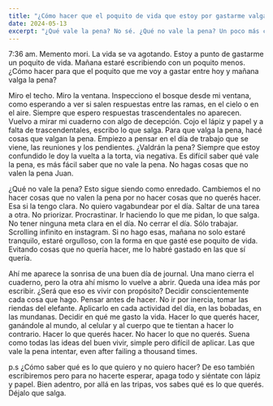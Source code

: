 ```yaml
---
title: "¿Cómo hacer que el poquito de vida que estoy por gastarme valga la pena?"
date: 2024-05-13
excerpt: "¿Qué vale la pena? No sé. ¿Qué no vale la pena? Un poco más claro. ¿Qué no quiero hacer? Eso será suficiente. ¿Será que eso es vivir con propósito?"
---
```


7:36 am.
Memento mori.
La vida se va agotando.
Estoy a punto de gastarme un poquito de vida.
Mañana estaré escribiendo con un poquito menos.
¿Cómo hacer para que el poquito que me voy a gastar entre hoy y mañana valga la pena?

‍Miro el techo.
Miro la ventana.
Inspecciono el bosque desde mi ventana, como esperando a ver si salen respuestas entre las ramas, en el cielo o en el aire.
Siempre que espero respuestas trascendentales no aparecen.
Vuelvo a mirar mi cuaderno con algo de decepción.
Cojo el lápiz y papel y a falta de trascendentales, escribo lo que salga.
Para que valga la pena, hacé cosas que valgan la pena.
Empiezo a pensar en el día de trabajo que se viene, las reuniones y los pendientes.
¿Valdrán la pena?
Siempre que estoy confundido le doy la vuelta a la torta, via negativa.
Es difícil saber qué vale la pena, es más fácil saber que no vale la pena.
No hagas cosas que no valen la pena Juan.

‍¿Qué no vale la pena? Esto sigue siendo como enredado.
Cambiemos el no hacer cosas que no valen la pena por no hacer cosas que no querés hacer.
Esa si la tengo clara.
No quiero vagabundear por el día.
Saltar de una tarea a otra.
No priorizar.
Procrastinar.
Ir haciendo lo que me pidan, lo que salga.
No tener ninguna meta clara en el día.
No cerrar el día.
Sólo trabajar.
Scrolling infinito en instagram.
Si no hago esas, mañana no solo estaré tranquilo, estaré orgulloso, con la forma en que gasté ese poquito de vida.
Evitando cosas que no quería hacer, me lo habré gastado en las que sí quería.

‍Ahí me aparece la sonrisa de una buen día de journal.
Una mano cierra el cuaderno, pero la otra ahí mismo lo vuelve a abrir.
Queda una idea más por escribir.
¿Será que eso es vivir con propósito?
Decidir conscientemente cada cosa que hago.
Pensar antes de hacer.
No ir por inercia, tomar las riendas del elefante.
Aplicarlo en cada actividad del día, en las bobadas, en las mundanas.
Decidir en qué me gasto la vida.
Hacer lo que querés hacer, ganándole al mundo, al celular y al cuerpo que te tientan a hacer lo contrario.
Hacer lo que querés hacer.
No hacer lo que no querés.
Suena como todas las ideas del buen vivir, simple pero difícil de aplicar.
Las que vale la pena intentar, even after failing a thousand times.

‍p.s
¿Cómo saber qué es lo que quiero y no quiero hacer? De eso también escribiremos pero para no hacerte esperar, apaga todo y siéntate con lápiz y papel.
Bien adentro, por allá en las tripas, vos sabes qué es lo que querés.
Déjalo que salga.
